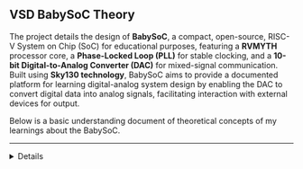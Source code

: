 ## VSD BabySoC Theory


The project details the design of **BabySoC**, a compact, open-source, RISC-V System on Chip (SoC) for educational purposes, featuring a **RVMYTH** processor core, a **Phase-Locked Loop (PLL)** for stable clocking, and a **10-bit Digital-to-Analog Converter (DAC)** for mixed-signal communication. Built using **Sky130 technology**, BabySoC aims to provide a documented platform for learning digital-analog system design by enabling the DAC to convert digital data into analog signals, facilitating interaction with external devices for output.

Below is a basic understanding document of theoretical concepts of my learnings about the BabySoC.

---
<details>
### 📖 Theory – Fundamentals of SoC

A **System on a Chip (SoC)** is a **single integrated circuit (IC)** that combines multiple electronic components, such as processors, memory, input/output ports, and various functional units like GPUs and modems, into one compact chip. SoCs are foundational to modern electronics, notably in smartphones, tablets, and laptops, because their high integration:  

- Reduces device size 📏  
- Decreases power consumption ⚡  
- Optimizes performance by shortening signal paths 🚀  
- Offers significant cost benefits 💰  

### 🛠 What SoC Includes

1. **Central Processing Unit (CPU):**  
   The "brain" of the SoC, responsible for executing instructions and managing tasks for the overall system 🧠

2. **Memory:**  
   Includes on-chip RAM **(Random Access Memory)** for temporary data storage and ROM **(Read-Only Memory)** for permanent system instructions and firmware 💾

3. **Input/Output (I/O) Interfaces:**  
   Allows the SoC to communicate with other devices and components, such as USB, SPI, and I2C 🔌

4. **Power Management Units:**  
   Circuits designed to manage and optimize the power consumption of the entire system, crucial for battery-powered devices 🔋

5. **Digital Signal Processor (DSP):**  
   Optimized for signal processing tasks, such as data collection, processing, and decoding images 🎵📷

6. **Connectivity Modules:**  
   Integrated components for wireless communication, such as Wi-Fi and Bluetooth 🌐

---

### ✨ Benefits of SoCs

1. **Miniaturization:** Enables smaller and more portable electronic devices 📱  
2. **Performance:** Reduced distances between components on a single chip improve signal integrity and speed ⚡  
3. **Power Efficiency:** Highly integrated designs often lead to lower overall power consumption 🔋  
4. **Cost-Effectiveness:** Mass production of a single complex chip can be more economical than manufacturing and assembling many separate chips 💰  
5. **Customization:** SoCs can be tailored with specific components to meet the unique requirements of different electronic systems 🎯  

---

### 🌍 Where You Can Find SoCs

SoCs are used in a vast array of devices:  

1. **Mobile Devices:** Smartphones and tablets heavily rely on SoCs for their compact design and diverse functionality 📱  
2. **Computers:** Used in laptops and desktops to integrate essential components 💻  
3. **Automotive Systems:** Improving processing power and connectivity in modern vehicles 🚗  
4. **Wearable Devices:** Essential for integrating powerful computing into small, wearable form factors ⌚  
5. **Medical Devices:** Enhancing processing capabilities in patient monitoring and diagnostic equipment 🏥  

---

### 🔹 Examples of Popular SoCs

1. **Apple A-series:** The processor at the core of iPhones, such as the A15 Bionic or A16 Bionic 🍏  
2. **Apple M-series:** Powerful SoCs found in modern MacBooks and iPads, like the M1 or M2 💻  
3. **Qualcomm Snapdragon:** Prevalent in many Android phones and gaming devices 🐉  
4. **Samsung Exynos:** Samsung's proprietary SoC, found in some Galaxy phones and other devices 📱  
5. **MediaTek:** Another major SoC manufacturer, with chips integrated into a variety of consumer electronic devices 🎛

</details>
